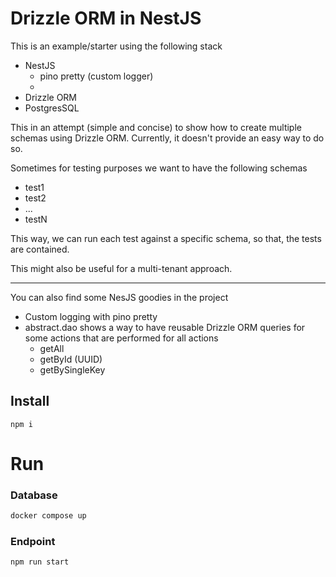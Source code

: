 # Drizzle ORM in NestJS

This is an example/starter using the following stack
* NestJS
  * pino pretty (custom logger)
  * 
* Drizzle ORM
* PostgresSQL

This in an attempt (simple and concise) to show how to create multiple schemas using Drizzle ORM. Currently, it doesn't provide an easy way to do so.

Sometimes for testing purposes we want to have the following schemas

* test1
* test2 
* ...
* testN

This way, we can run each test against a specific schema, so that, the tests are contained.

This might also be useful for a multi-tenant approach. 

---

You can also find some NesJS goodies in the project

* Custom logging with pino pretty
* abstract.dao shows a way to have reusable Drizzle ORM queries for some actions that are performed for all actions
  * getAll
  * getById (UUID)
  * getBySingleKey

## Install

```
npm i
```

#  Run 

### Database

```bash
docker compose up
```

### Endpoint

```bash
npm run start
```


